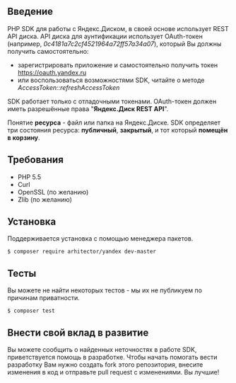 ## Введение

PHP SDK для работы с Яндекс.Диском, в своей основе использует REST API диска. API диска для аунтификации использует OAuth-токен (например, *0c4181a7c2cf4521964a72ff57a34a07*), который Вы должны получить самостоятельно:
- зарегистрировать приложение и самостоятельно получить токен https://oauth.yandex.ru
- или воспользоваться возможностями SDK, читайте о методе *AccessToken::refreshAccessToken*

SDK работает только с отладочными токенами. OAuth-токен должен иметь разрешённые права "**Яндекс.Диск REST API**".

Понятие **ресурса** - файл или папка на Яндекс.Диске. SDK определяет три состояния ресурса: **публичный**, **закрытый**, и тот который **помещён в корзину**.

## Требования

- PHP 5.5
- Curl
- OpenSSL (по желанию)
- Zlib (по желанию)

## Установка

Поддерживается установка с помощью менеджера пакетов.

```
$ composer require arhitector/yandex dev-master
```

## Тесты

Вы можете не найти некоторых тестов - мы их не публикуем по причинам приватности.

```
$ composer test
```

## Внести свой вклад в развитие

Вы можете сообщить о найденных неточностях в работе SDK, приветствуется помощь в разработке. Чтобы начать помогать вести разработку Вам нужно создать fork этого репозитория, внесите изменения в код и отправьте pull request с изменениями. Вы лучшие!


